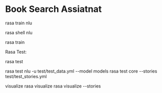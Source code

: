 # Book Search Assiatnat

rasa train nlu

rasa shell nlu

rasa train

Rasa Test:

rasa test

rasa test nlu -u test/test_data.yml --model models
rasa test core --stories test/test_stories.yml

visualize
rasa visualize
rasa visualize --stories
